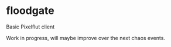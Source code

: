 # floodgate

Basic Pixelflut client

Work in progress, will maybe improve over the next chaos events.
